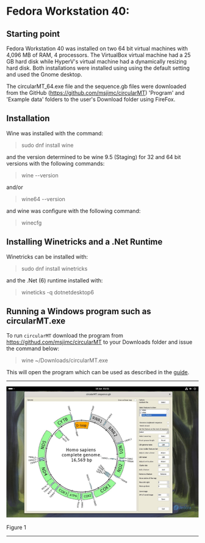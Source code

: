 # Fedora Workstation 40:

## Starting point
Fedora Workstation 40 was installed on two 64 bit virtual machines with 4,096 MB of RAM, 4 processors. The VirtualBox virtual machine had a 25 GB hard disk while HyperV's virtual machine had a dynamically resizing hard disk. Both installations were installed using using the default setting and used the Gnome desktop.

The circularMT_64.exe file and the sequence.gb files were downloaded from the GitHub (https://github.com/msjimc/circularMT) 'Program' and 'Example data' folders to the user's Download folder using FireFox. 

## Installation

Wine was installed with the command:

> sudo dnf install wine

and the version determined to be wine 9.5 (Staging) for 32 and 64 bit versions with the following commands:

> wine --version     

and/or  

> wine64 --version   

and wine was configure with the following command:

> winecfg

 ## Installing Winetricks and a .Net Runtime

 Winetricks can be installed with:

 > sudo dnf install winetricks

and the .Net (6)  runtime installed with:

> wineticks -q dotnetdesktop6 

## Running a Windows program such as circularMT.exe

 To run ```circularMT``` download the program from https://githud.com/msjimc/circularMT to your Downloads folder and issue the command below:

> wine ~/Downloads/circularMT.exe 

This will open the program which can be used as described in the [guide]( https://github.com/msjimc/circularMT/tree/master/Guide/README.md).

<hr />

![Figure 1](images/fedora_40_workstation_figure1.jpg)

Figure 1

<hr />